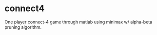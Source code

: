 connect4
========

One player connect-4 game through matlab using minimax w/ alpha-beta pruning algorithm.